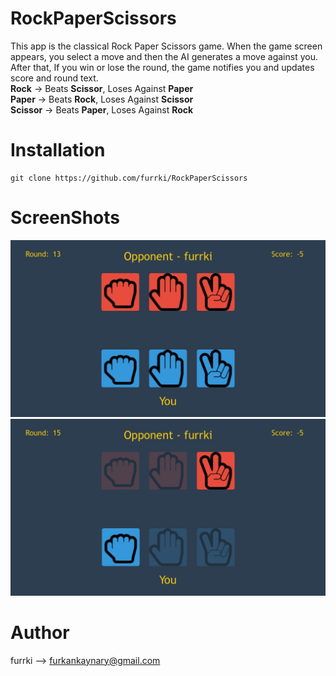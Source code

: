 # RockPaperScissors 
This app is the classical Rock Paper Scissors game. When the game screen appears, you select a move and then the AI generates a move against you. After that, If you win or lose the round, the game notifies you and updates score and round text.
</br>
**Rock** -> Beats **Scissor**, Loses Against **Paper**</br>
**Paper** -> Beats **Rock**, Loses Against **Scissor**</br>
**Scissor** -> Beats **Paper**, Loses Against **Rock**</br>


# Installation
```
git clone https://github.com/furrki/RockPaperScissors
``` 

# ScreenShots  
![Alt text](Screenshots/ss1.jpeg?raw=true "Main Screen") 
![Alt text](Screenshots/ss2.jpeg?raw=true "Main Screen 2")

# Author
furrki --> furkankaynary@gmail.com
